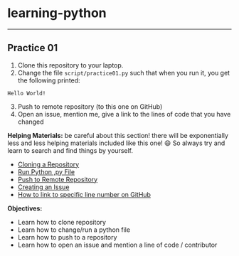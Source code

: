 # learning-python

---
## Practice 01
1. Clone this repository to your laptop.
2. Change the file `script/practice01.py` such that when you run it, you get the following printed:
```
Hello World!
```
3. Push to remote repository (to this one on GitHub)
4. Open an issue, mention me, give a link to the lines of code that you have changed

__Helping Materials:__ be careful about this section! there will be exponentially less and less helping materials included like this one! :smile: So always try and learn to search and find things by yourself.
- [Cloning a Repository](https://help.github.com/articles/cloning-a-repository/)
- [Run Python ,py File](https://en.wikibooks.org/wiki/Python_Programming/Creating_Python_Programs)
- [Push to Remote Repository](https://help.github.com/articles/pushing-to-a-remote/)
- [Creating an Issue](https://help.github.com/articles/creating-an-issue/)
- [How to link to specific line number on GitHub](https://stackoverflow.com/questions/23821235/how-to-link-to-specific-line-number-on-github)

__Objectives:__
- Learn how to clone repository
- Learn how to change/run a python file
- Learn how to push to a repository
- Learn how to open an issue and mention a line of code / contributor
